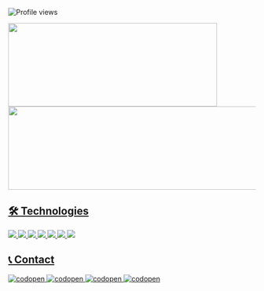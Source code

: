 <p align="left"> <img src="https://komarev.com/ghpvc/?username=ssluca5&color=green" alt="Profile views" /> </p>

<div align="left">
  <a href="https://github.com/ssluca5">
  <img height="170em" src="https://github-readme-stats.vercel.app/api?username=ssluca5&show_icons=true&theme=dark&include_all_commits=true&count_private=true" width="425"/>
  <img height="170em" src="https://github-readme-stats.vercel.app/api/top-langs/?username=ssluca5&layout=compact&langs_count=7&theme=dark" width="575"/>
</div>

## 🛠️&nbsp;Technologies  
<img src="https://img.shields.io/badge/Oracle-F80000?style=flat&logo=oracle&logoColor=black">
<img src="https://img.shields.io/badge/Microsoft%20SQL%20Server-CC2927?style=flat&logo=microsoft%20sql%20server&logoColor=white">
<img src="https://img.shields.io/badge/PostgreSQL-316192?style=flat&logo=postgresql&logoColor=white">  
<img src="https://img.shields.io/badge/MySQL-005C84?style=flat&logo=mysql&logoColor=white">  
<img src="https://img.shields.io/badge/SQLite-07405E?style=flat&logo=sqlite&logoColor=white">
<img src="https://img.shields.io/badge/Python-3776AB?style=flat&logo=python&logoColor=white">
<img src="https://img.shields.io/badge/GitHub-100000?style=flat&logo=github&logoColor=white">

## 📞&nbsp;Contact  

<div> 
  <a href="https://www.instagram.com/luccassilveira/" target="_blank">
    <img src="https://img.shields.io/badge/Instagram-E4405F?style=flat&logo=instagram&logoColor=white" alt="codopen" />
  </a>
  <a href="https://www.linkedin.com/in/luccas-silveira/" target="_blank">
    <img src="https://img.shields.io/badge/LinkedIn-0077B5?style=flat&logo=linkedin&logoColor=white" alt="codopen" />
  </a>
 	<a href = "mailto:lukas_silva5@hotmail.com" target="_blank">
    <img src="https://img.shields.io/badge/Microsoft_Outlook-0078D4?style=flat&logo=microsoft-outlook&logoColor=white" alt="codopen">
  </a>
  <a href = "mailto:lukas.silv@gmail.com" target="_blank">
    <img src="https://img.shields.io/badge/Gmail-D14836?style=flat&logo=gmail&logoColor=white" alt="codopen">
  </a>
</div>
